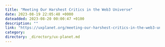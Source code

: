 ```yaml
---
title: "Meeting Our Harshest Critics in the Web3 Universe"
date: 2023-08-19 22:05:48 +0000
dateadded: 2023-08-20 00:00:47 +0100
description: ""
link: "https://uxplanet.org/meeting-our-harshest-critics-in-the-web3-universe-f827160d2eb9?source=rss----819cc2aaeee0---4"
category:
directory: _directory/ux-planet.md
---
```

